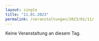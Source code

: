 ```yaml
---
layout: single
title: "11.01.2023"
permalink: /veranstaltungen/2023/01/11/
---
```


Keine Veranstaltung an diesem Tag.
